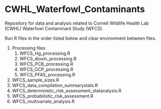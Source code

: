 # CWHL_Waterfowl_Contaminants
Repository for data and analysis related to Cornell Wildlife Health Lab (CWHL) Waterfowl Contaminant Study (WFCS). 

Run R files in the order listed below and clear environment between files.  

1. Processing files
    1. WFCS_Hg_processing.R
    2. WFCS_dioxin_processing.R
    3. WFCS_PCB_processing.R
    4. WFCS_OCP_processing.R
    5. WFCS_PFAS_processing.R
2. WFCS_sample_sizes.R
3. WFCS_data_compilation_summarystats.R
4. WFCS_deterministic_risk_assessment_statanalysis.R
5. WFCS_probabilistic_risk_assessment.R
6. WFCS_multivariate_analysis.R